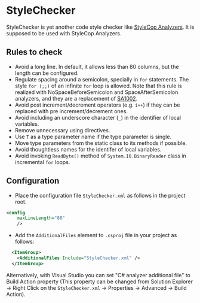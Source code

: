 # StyleChecker

StyleChecker is yet another code style checker like
[StyleCop Analyzers](https://github.com/DotNetAnalyzers/StyleCopAnalyzers).
It is supposed to be used with StyleCop Analyzers.

## Rules to check

- Avoid a long line. In default, it allows less than 80 columns,
  but the length can be configured.
- Regulate spacing around a semicolon, specially in `for` statements.
  The style `for (;;)` of an infinite `for` loop is allowed.
  Note that this rule is realized with NoSpaceBeforeSemicolon and
  SpaceAfterSemicolon analyzers, and they are a replacement of
  [SA1002](https://github.com/DotNetAnalyzers/StyleCopAnalyzers/blob/master/documentation/SA1002.md).
- Avoid post increment/decrement operators (e.g. `i++`) if they can be
  replaced with pre increment/decrement ones.
- Avoid including an underscore character (`_`) in the identifier of
  local variables.
- Remove unnecessary using directives.
- Use `T` as a type parameter name if the type parameter is single.
- Move type parameters from the static class to its methods if possible.
- Avoid thoughtless names for the identifer of local variables.
- Avoid invoking `ReadByte()` method of `System.IO.BinaryReader` class
  in incremental `for` loops.

## Configuration

- Place the configuration file `StyleChecker.xml` as follows in the
  project root.

```xml
<config
    maxLineLength="80"
    />
```

- Add the `AdditionalFiles` element to `.csproj` file in your project
  as follows:

```xml
  <ItemGroup>
    <AdditionalFiles Include="StyleChecker.xml" />
  </ItemGroup>
```

Alternatively, with Visual Studio you can set "C# analyzer additional file"
to Build Action property (This property can be changed from
Solution Explorer
&rightarrow; Right Click on the `StyleChecker.xml`
&rightarrow; Properties
&rightarrow; Advanced
&rightarrow; Build Action).
